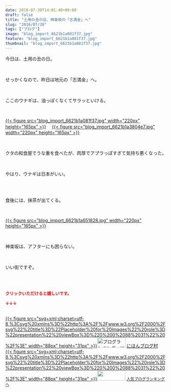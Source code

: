 ```yaml
---
date: 2016-07-30T14:01:40+09:00
draft: false
title: "土用の丑の日、神楽坂の「志満金」へ"
slug: "2016/07/30"
tags: ["ブログ"]
image: "blog_import_6621b1a081f37.jpg"
feature: "blog_import_6621b1a081f37.jpg"
thumbnail: "blog_import_6621b1a081f37.jpg"
---
```

<p>今日は、土用の丑の日。</p><br/><p>せっかくなので、昨日は地元の「志満金」へ。</p><br/><p>ここのウナギは、油っぽくなくてサラッといける。</p><br/><p><a href="blog_import_6621b1a207c42.jpg">{{< figure src="blog_import_6621b1a081f37.jpg" width="220px" height="165px" >}}</a> 　<a href="blog_import_6621b1a4ced66.jpg">{{< figure src="blog_import_6621b1a3804e7.jpg" width="220px" height="165px" >}}</a> </p><p><br/></p><p>クタの和食屋でうな重を食べたが、肉厚でアプラっぽすぎて気持ち悪くなった。</p><br/><p>やはり、ウナギは日本がいい。</p><br/><br/><p>食後には、抹茶が出てくる。</p><br/><p><a href="blog_import_6621b1a78b423.jpg">{{< figure src="blog_import_6621b1a651828.jpg" width="220px" height="165px" >}}</a> <br/></p><br/><p>神楽坂は、アフターにも困らない。</p><br/><p>いい街ですぞ。</p><br/><br/><p><font color="#ff0000" size="2"><strong>クリックいただけると嬉しいです。<br/></strong></font></p><p><font color="#ff0000" size="2"><strong>↓↓↓</strong></font></p><p><br/><a href="http://www.blogmura.com/ranking.html" target="_blank">{{< figure src="svg+xml;charset=utf-8,%3Csvg%20xmlns%3D%22http%3A%2F%2Fwww.w3.org%2F2000%2Fsvg%22%20title%3D%22Placeholder%20for%20Images%22%20role%3D%22presentation%22%20viewBox%3D%220%200%2088%2031%22%20%2F%3E" width="88px" height="31px" >}}<noscript><img border="0" alt="ブログランキング・にほんブログ村へ" src="https://img-proxy.blog-video.jp/images?url=http%3A%2F%2Fwww.blogmura.com%2Fimg%2Fwww88_31.gif" width="88" height="31"></noscript></a> <a href="http://www.blogmura.com/ranking.html" target="_blank">にほんブログ村</a> <br/><a title="人気ブログランキングへ" href="link.php?1804582">{{< figure src="svg+xml;charset=utf-8,%3Csvg%20xmlns%3D%22http%3A%2F%2Fwww.w3.org%2F2000%2Fsvg%22%20title%3D%22Placeholder%20for%20Images%22%20role%3D%22presentation%22%20viewBox%3D%220%200%2088%2031%22%20%2F%3E" width="88px" height="31px" >}}<noscript><img border="0" src="https://blog.with2.net/img/banner/banner_22.gif" width="88" height="31"></noscript></a> <a style="FONT-SIZE: 12px" href="link.php?1804582">人気ブログランキングへ</a> </p>

